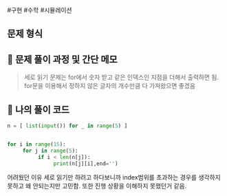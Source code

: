 #구현 #수학 #시뮬레이션 

## 문제 형식

## 📝 문제 풀이 과정 및 간단 메모

> 세로 읽기 문제는 for에서 숫자 받고 같은 인덱스인 지점을 더해서 출력하면 됨.
> for문을 이용해서 정하지 않은 글자의 개수만큼 다 가져왔으면 좋겠음


## 🐍 나의 풀이 코드

```python
n = [ list(input()) for _ in range(5) ]


for i in range(15):
     for j in range(5):
          if i < len(n[j]):
               print(n[j][i],end='')


```


어려웠던 이유
세로 읽기만 하려고 하다보니까 index범위를 초과하는 경우를 생각하지 못하고 왜 안되는지만 고민함.
또한 진행 상황을 이해하지 못했던거 같음.